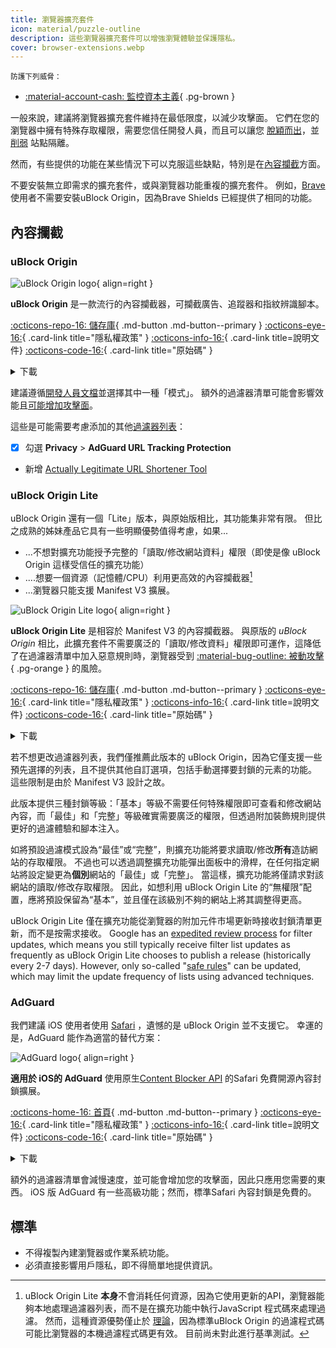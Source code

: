 ```yaml
---
title: 瀏覽器擴充套件
icon: material/puzzle-outline
description: 這些瀏覽器擴充套件可以增強瀏覽體驗並保護隱私。
cover: browser-extensions.webp
---
```


<small>防護下列威脅：</small>

- [:material-account-cash: 監控資本主義](basics/common-threats.md#surveillance-as-a-business-model){ .pg-brown }

一般來說，建議將瀏覽器擴充套件維持在最低限度，以減少攻擊面。 它們在您的瀏覽器中擁有特殊存取權限，需要您信任開發人員，而且可以讓您 [脫穎而出](https://en.wikipedia.org/wiki/Device_fingerprint#Browser_fingerprint)，並 [削弱](https://groups.google.com/a/chromium.org/g/chromium-extensions/c/0ei-UCHNm34/m/lDaXwQhzBAAJ) 站點隔離。

然而，有些提供的功能在某些情況下可以克服這些缺點，特別是在[內容攔截](basics/common-threats.md#mass-surveillance-programs)方面。

不要安裝無立即需求的擴充套件，或與瀏覽器功能重複的擴充套件。 例如，[Brave](desktop-browsers.md#brave)使用者不需要安裝uBlock Origin，因為Brave Shields 已經提供了相同的功能。

## 內容攔截

### uBlock Origin

<div class="admonition recommendation" markdown>

![uBlock Origin logo](assets/img/browsers/ublock_origin.svg){ align=right }

**uBlock Origin** 是一款流行的內容攔截器，可攔截廣告、追蹤器和指紋辨識腳本。

[:octicons-repo-16: 儲存庫](https://github.com/gorhill/uBlock#readme){ .md-button .md-button--primary }
[:octicons-eye-16:](https://github.com/gorhill/uBlock/wiki/Privacy-policy){ .card-link title="隱私權政策" }
[:octicons-info-16:](https://github.com/gorhill/uBlock/wiki){ .card-link title=說明文件}
[:octicons-code-16:](https://github.com/gorhill/uBlock){ .card-link title="原始碼" }

<details class="downloads" markdown>
<summary>下載</summary>

- [:simple-firefoxbrowser: Firefox](https://addons.mozilla.org/firefox/addon/ublock-origin)
- [:simple-googlechrome: Chrome](https://chrome.google.com/webstore/detail/ublock-origin/cjpalhdlnbpafiamejdnhcphjbkeiagm)
- [:fontawesome-brands-edge: Edge](https://microsoftedge.microsoft.com/addons/detail/ublock-origin/odfafepnkmbhccpbejgmiehpchacaeak)

</details>

</div>

建議遵循[開發人員文檔](https://github.com/gorhill/uBlock/wiki/Blocking-mode)並選擇其中一種「模式」。 額外的過濾器清單可能會影響效能且[可能增加攻擊面](https://portswigger.net/research/ublock-i-exfiltrate-exploiting-ad-blockers-with-css)。

這些是可能需要考慮添加的其他[過濾器列表](https://github.com/gorhill/uBlock/wiki/Dashboard:-Filter-lists)：

- [x] 勾選 **Privacy** > **AdGuard URL Tracking Protection**
- 新增 [Actually Legitimate URL Shortener Tool](https://raw.githubusercontent.com/DandelionSprout/adfilt/master/LegitimateURLShortener.txt)

### uBlock Origin Lite

uBlock Origin 還有一個「Lite」版本，與原始版相比，其功能集非常有限。 但比之成熟的姊妹產品它具有一些明顯優勢值得考慮，如果...

- ...不想對擴充功能授予完整的「讀取/修改網站資料」權限（即使是像 uBlock Origin 這樣受信任的擴充功能）
- ....想要一個資源（記憶體/CPU）利用更高效的內容攔截器[^1]
- ...瀏覽器只能支援 Manifest V3 擴展。

<div class="admonition recommendation" markdown>

![uBlock Origin Lite logo](assets/img/browsers/ublock_origin_lite.svg){ align=right }

**uBlock Origin Lite** 是相容於 Manifest V3 的內容攔截器。 與原版的 _uBlock Origin_ 相比，此擴充套件不需要廣泛的「讀取/修改資料」權限即可運作，這降低了在過濾器清單中加入惡意規則時，瀏覽器受到 [:material-bug-outline: 被動攻擊](basics/common-threats.md#security-and-privacy){ .pg-orange } 的風險。

[:octicons-repo-16: 儲存庫](https://github.com/uBlockOrigin/uBOL-home#readme){ .md-button .md-button--primary }
[:octicons-eye-16:](https://github.com/uBlockOrigin/uBOL-home/wiki/Privacy-policy){ .card-link title="隱私權政策" }
[:octicons-info-16:](https://github.com/uBlockOrigin/uBOL-home/wiki){ .card-link title=說明文件}
[:octicons-code-16:](https://github.com/gorhill/uBlock/tree/master/platform/mv3){ .card-link title="原始碼" }

<details class="downloads" markdown>
<summary>下載</summary>

- [:simple-googlechrome: Chrome](https://chrome.google.com/webstore/detail/ublock-origin-lite/ddkjiahejlhfcafbddmgiahcphecmpfh)

</details>

</div>

若不想更改過濾器列表，我們僅推薦此版本的 uBlock Origin，因為它僅支援一些預先選擇的列表，且不提供其他自訂選項，包括手動選擇要封鎖的元素的功能。 這些限制是由於 Manifest V3 設計之故。

此版本提供三種封鎖等級：「基本」等級不需要任何特殊權限即可查看和修改網站內容，而「最佳」和「完整」等級確實需要廣泛的權限，但透過附加裝飾規則提供更好的過濾體驗和腳本注入。

如將預設過濾模式設為“最佳”或“完整”，則擴充功能將要求讀取/修改**所有**造訪網站的存取權限。 不過也可以透過調整擴充功能彈出面板中的滑桿，在任何指定網站將設定變更為**個別**網站的「最佳」或「完整」。 當這樣，擴充功能將僅請求對該網站的讀取/修改存取權限。 因此，如想利用 uBlock Origin Lite 的“無權限”配置，應將預設保留為“基本”，並且僅在該級別不夠的網站上將其調整得更高。

uBlock Origin Lite 僅在擴充功能從瀏覽器的附加元件市場更新時接收封鎖清單更新，而不是按需求接收。 Google has an [expedited review process](https://developer.chrome.com/docs/webstore/skip-review) for filter updates, which means you still typically receive filter list updates as frequently as uBlock Origin Lite chooses to publish a release (historically every 2-7 days). However, only so-called "[safe rules](https://developer.chrome.com/docs/extensions/reference/api/declarativeNetRequest#safe_rules)" can be updated, which may limit the update frequency of lists using advanced techniques.

### AdGuard

我們建議 iOS 使用者使用 [Safari](mobile-browsers.md#safari-ios) ，遺憾的是 uBlock Origin 並不支援它。 幸運的是，AdGuard 能作為適當的替代方案：

<div class="admonition recommendation" markdown>

![AdGuard logo](assets/img/browsers/adguard.svg){ align=right }

**適用於 iOS的 AdGuard** 使用原生[Content Blocker API](https://developer.apple.com/documentation/safariservices/creating_a_content_blocker) 的Safari 免費開源內容封鎖擴展。

[:octicons-home-16: 首頁](https://adguard.com/en/adguard-ios/overview.html){ .md-button .md-button--primary }
[:octicons-eye-16:](https://adguard.com/privacy/ios.html){ .card-link title="隱私權政策" }
[:octicons-info-16:](https://kb.adguard.com/ios){ .card-link title=說明文件}
[:octicons-code-16:](https://github.com/AdguardTeam/AdguardForiOS){ .card-link title="原始碼" }

<details class="downloads" markdown>
<summary>下載</summary>

- [:simple-appstore: App Store](https://apps.apple.com/app/id1047223162)

</details>

</div>

額外的過濾器清單會減慢速度，並可能會增加您的攻擊面，因此只應用您需要的東西。 iOS 版 AdGuard 有一些高級功能；然而，標準Safari 內容封鎖是免費的。

## 標準

- 不得複製內建瀏覽器或作業系統功能。
- 必須直接影響用戶隱私，即不得簡單地提供資訊。

[^1]: uBlock Origin Lite **本身**不會消耗任何資源，因為它使用更新的API，瀏覽器能夠本地處理過濾器列表，而不是在擴充功能中執行JavaScript 程式碼來處理過濾。 然而，這種資源優勢僅止於 [理論](https://github.com/uBlockOrigin/uBOL-home/wiki/Frequently-asked-questions-\(FAQ\)#is-ubol-more-efficient-cpu--and-memory-wise-than-ubo)，因為標準uBlock Origin 的過濾程式碼可能比瀏覽器的本機過濾程式碼更有效。 目前尚未對此進行基準測試。
